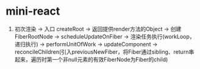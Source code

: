 # mini-react

1. 初次渲染 -> 入口 createRoot -> 返回提供render方法的Object -> 创建FiberRootNode -> scheduleUpdateOnFiber -> 渲染任务执行(workLoop，递归执行) -> performUnitOfWork -> updateComponent -> reconcileChildren(引入previousNewFiber，将Fiber通过sibling、return串起来，遍历时第一个非null元素的有效FiberNode为Fiber的child)
